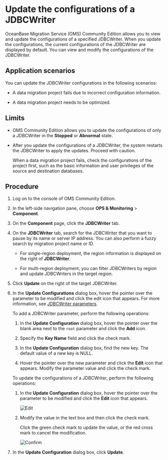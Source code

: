 # Update the configurations of a JDBCWriter

OceanBase Migration Service (OMS) Community Edition allows you to view and update the configurations of a specified JDBCWriter. When you update the configurations, the current configurations of the JDBCWriter are displayed by default. You can view and modify the configurations of the JDBCWriter.

## Application scenarios

You can update the JDBCWriter configurations in the following scenarios:

* A data migration project fails due to incorrect configuration information.

* A data migration project needs to be optimized.

## Limits

* OMS Community Edition allows you to update the configurations of only a JDBCWriter in the **Stopped** or **Abnormal** state.

* After you update the configurations of a JDBCWriter, the system restarts the JDBCWriter to apply the updates. Proceed with caution.

   When a data migration project fails, check the configurations of the project first, such as the basic information and user privileges of the source and destination databases.

## Procedure

1. Log on to the console of OMS Community Edition.

2. In the left-side navigation pane, choose **OPS & Monitoring** > **Component**.

3. On the **Component** page, click the **JDBCWriter** tab.

4. On the **JDBCWriter** tab, search for the JDBCWriter that you want to pause by its name or server IP address. You can also perform a fuzzy search by migration project name or ID.

   * For single-region deployment, the region information is displayed on the right of **JDBCWriter**.

   * For multi-region deployment, you can filter JDBCWriters by region and update JDBCWriters in the target region.

5. Click **Update** on the right of the target JDBCWriter.

6. In the **Update Configurations** dialog box, hover the pointer over the parameter to be modified and click the edit icon that appears. For more information, see [JDBCWriter parameters](../../500.description-of-component-parameters/300.jdbcwriter-parameters.md).

   To add a JDBCWriter parameter, perform the following operations:

   1. In the **Update Configuration** dialog box, hover the pointer over the blank area next to the `root` parameter and click the **Add** icon.

   2. Specify the **Key Name** field and click the check mark.

   3. In the **Update Configuration** dialog box, find the new key. The default value of a new key is NULL.

   4. Hover the pointer over the new parameter and click the **Edit** icon that appears. Modify the parameter value and click the check mark.

   To update the configurations of a JDBCWriter, perform the following operations:

   1. In the **Update Configuration** dialog box, hover the pointer over the parameter to be modified and click the **Edit** icon that appears.

      ![Edit](https://help-static-aliyun-doc.aliyuncs.com/assets/img/en-US/0974229461/p313433.png)

   2. Modify the value in the text box and then click the check mark.

      Click the green check mark to update the value, or the red cross mark to cancel the modification.

      ![Confirm](https://help-static-aliyun-doc.aliyuncs.com/assets/img/en-US/0974229461/p313429.png)

7. In the **Update Configuration** dialog box, click **Update**.
